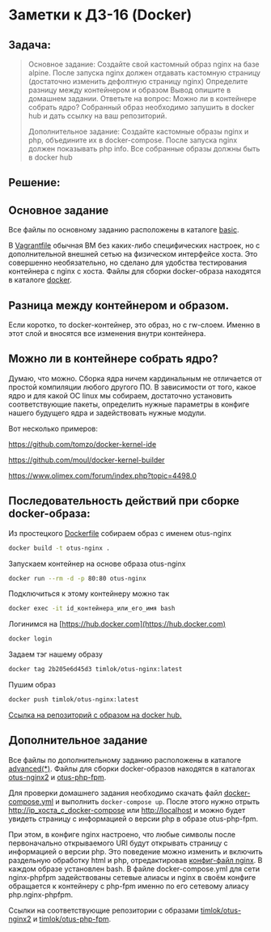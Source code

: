 # Заметки к ДЗ-16 (Docker)

## Задача:

> Основное задание:
> Создайте свой кастомный образ nginx на базе alpine. После запуска nginx должен
> отдавать кастомную страницу (достаточно изменить дефолтную страницу nginx)
> Определите разницу между контейнером и образом
> Вывод опишите в домашнем задании.
> Ответьте на вопрос: Можно ли в контейнере собрать ядро?
> Собранный образ необходимо запушить в docker hub и дать ссылку на ваш
> репозиторий.
>
> Дополнительное задание:
> Создайте кастомные образы nginx и php, объедините их в docker-compose.
> После запуска nginx должен показывать php info.
> Все собранные образы должны быть в docker hub

## Решение:

## Основное задание

Все файлы по основному заданию расположены в каталоге [basic](basic).

В [Vagrantfile](basic/Vagrantfile) обычная ВМ без каких-либо специфических настроек, но с дополнительной внешней сетью на физическом интерфейсе хоста. Это совершенно необязательно, но сделано для удобства тестирования контейнера с nginx с хоста. Файлы для сборки docker-образа находятся в каталоге [docker](basic/docker).

## Разница между контейнером и образом.

Если коротко, то docker-контейнер, это образ, но с rw-слоем. Именно в этот слой и вносятся все изменения внутри контейнера.

## Можно ли в контейнере собрать ядро?

Думаю, что можно. Сборка ядра ничем кардинальным не отличается от простой компиляции любого другого ПО. В зависимости от того, какое ядро и для какой ОС linux мы собираем, достаточно установить соответствующие пакеты, определить нужные параметры в конфиге нашего будущего ядра и задействовать нужные модули.

Вот несколько примеров:

https://github.com/tomzo/docker-kernel-ide

https://github.com/moul/docker-kernel-builder

https://www.olimex.com/forum/index.php?topic=4498.0

## Последовательность действий при сборке docker-образа:

Из простецкого [Dockerfile](basic/docker/Dockerfile) собираем образ с именем otus-nginx

```bash
docker build -t otus-nginx .
```

Запускаем контейнер на основе образа otus-nginx

```bash
docker run --rm -d -p 80:80 otus-nginx
```

Подключиться к этому контейнеру можно так

```bash
docker exec -it id_контейнера_или_его_имя bash
```

Логинимся на [https://hub.docker.com](https://hub.docker.com)

```bash
docker login
```

Задаем тэг нашему образу

```bash
docker tag 2b205e6d45d3 timlok/otus-nginx:latest
```

Пушим образ

```bash
docker push timlok/otus-nginx:latest
```

[Ссылка на репозиторий с образом на docker hub.](https://hub.docker.com/r/timlok/otus-nginx)

## Дополнительное задание

Все файлы по дополнительному заданию расположены в каталоге [advanced(*)](advanced(*)). Файлы для сборки docker-образов находятся в каталогах [otus-nginx2](advanced(*)/otus-nginx2) и [otus-php-fpm](advanced(*)/otus_php-fpm).

Для проверки домашнего задания необходимо скачать файл [docker-compose.yml](advanced(*)/compose/docker-compose.yml) и выполнить ```docker-compose up```. После этого нужно отрыть [http://ip_хоста_с_docker-compose](http://ip_хоста_с_docker-compose) или [http://localhost](http://localhost) и можно будет увидеть страницу с информацией о версии php в образе otus-php-fpm.

При этом, в конфиге nginx настроено, что любые символы после первоначально открываемого URI будут открывать страницу с информацией о версии php. Это поведение можно изменить и включить раздельную обработку html и php, отредактировав [конфиг-файл nginx](advanced(*)/otus-nginx2/default-php-fpm.conf). В каждом образе установлен bash. В файле docker-compose.yml для сети nginx-phpfpm задействованы сетевые алиасы и nginx в своём конфиге обращается к контейнеру с php-fpm именно по его сетевому алиасу php.nginx-phpfpm.

Ссылки на соответствующие репозитории с образами [timlok/otus-nginx2](https://hub.docker.com/r/timlok/otus-nginx2) и [timlok/otus-php-fpm](https://hub.docker.com/r/timlok/otus-php-fpm). 

